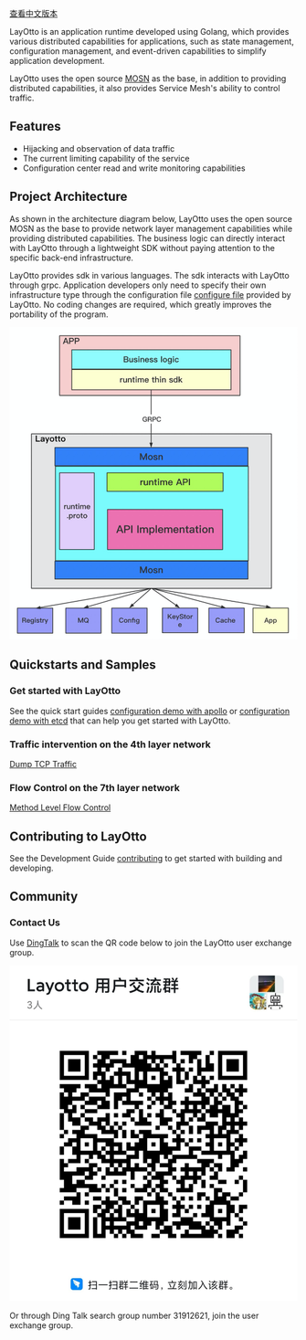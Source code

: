[查看中文版本](README-ZH.md)

LayOtto is an application runtime developed using Golang, which provides various distributed capabilities for applications, such as state management, configuration management, and event-driven capabilities to simplify application development.

LayOtto uses the open source [MOSN](https://github.com/mosn/mosn) as the base, in addition to providing distributed capabilities, it also provides Service Mesh's ability to control traffic.

## Features

- Hijacking and observation of data traffic
- The current limiting capability of the service
- Configuration center read and write monitoring capabilities

## Project Architecture

As shown in the architecture diagram below, LayOtto uses the open source MOSN as the base to provide network layer management capabilities while providing distributed capabilities. The business logic can directly interact with LayOtto through a lightweight SDK without paying attention to the specific back-end infrastructure.

LayOtto provides sdk in various languages. The sdk interacts with LayOtto through grpc. Application developers only need to specify their own infrastructure type through the configuration file [configure file](./configs/runtime_config.json) provided by LayOtto. No coding changes are required, which greatly improves the portability of the program.

![Architecture](img/runtime-architecture.png)

## Quickstarts and Samples

### Get started with LayOtto

See the quick start guides [configuration demo with apollo](docs/en/start/configuration/start-apollo.md) or [configuration demo with etcd](docs/en/start/configuration/start.md) that can help you get started with LayOtto.

### Traffic intervention on the 4th layer network

[Dump TCP Traffic](docs/en/start/network_filter/tcpcopy.md)

### Flow Control on the 7th layer network

[Method Level Flow Control](docs/en/start/stream_filter/flow_control.md)

## Contributing to LayOtto

See the Development Guide [contributing](CONTRIBUTING.md) to get started with building and developing.

## Community

### Contact Us

Use [DingTalk](https://www.dingtalk.com/en) to scan the QR code below to join the LayOtto user exchange group.

![Ding Talk Group QR Code](img/ding-talk-group-1.jpg)

Or through Ding Talk search group number 31912621, join the user exchange group.